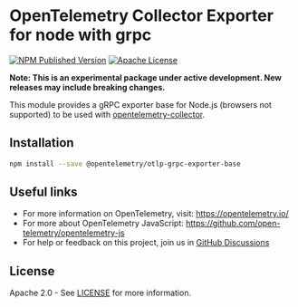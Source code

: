 # OpenTelemetry Collector Exporter for node with grpc

[![NPM Published Version][npm-img]][npm-url]
[![Apache License][license-image]][license-image]

**Note: This is an experimental package under active development. New releases may include breaking changes.**

This module provides a gRPC exporter base for Node.js (browsers not supported) to be used with [opentelemetry-collector][opentelemetry-collector-url].

## Installation

```bash
npm install --save @opentelemetry/otlp-grpc-exporter-base
```

## Useful links

- For more information on OpenTelemetry, visit: <https://opentelemetry.io/>
- For more about OpenTelemetry JavaScript: <https://github.com/open-telemetry/opentelemetry-js>
- For help or feedback on this project, join us in [GitHub Discussions][discussions-url]

## License

Apache 2.0 - See [LICENSE][license-url] for more information.

[discussions-url]: https://github.com/open-telemetry/opentelemetry-js/discussions
[license-url]: https://github.com/open-telemetry/opentelemetry-js/blob/main/LICENSE
[license-image]: https://img.shields.io/badge/license-Apache_2.0-green.svg?style=flat
[npm-url]: https://www.npmjs.com/package/@opentelemetry/otlp-grpc-exporter-base
[npm-img]: https://badge.fury.io/js/%40opentelemetry%2Fotlp-grpc-exporter-base.svg
[opentelemetry-collector-url]: https://github.com/open-telemetry/opentelemetry-collector
